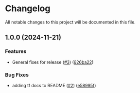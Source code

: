 # Changelog

All notable changes to this project will be documented in this file.

## 1.0.0 (2024-11-21)


### Features

* General fixes for release ([#3](https://github.com/nops-io/terraform-aws-nops-commitment-management/issues/3)) ([626ba22](https://github.com/nops-io/terraform-aws-nops-commitment-management/commit/626ba226a4681e33b65d39bb2147533651e752c1))


### Bug Fixes

* adding tf docs to README ([#2](https://github.com/nops-io/terraform-aws-nops-commitment-management/issues/2)) ([e58995f](https://github.com/nops-io/terraform-aws-nops-commitment-management/commit/e58995f65516d1526f1211bfa7bb88f4023eecdb))

